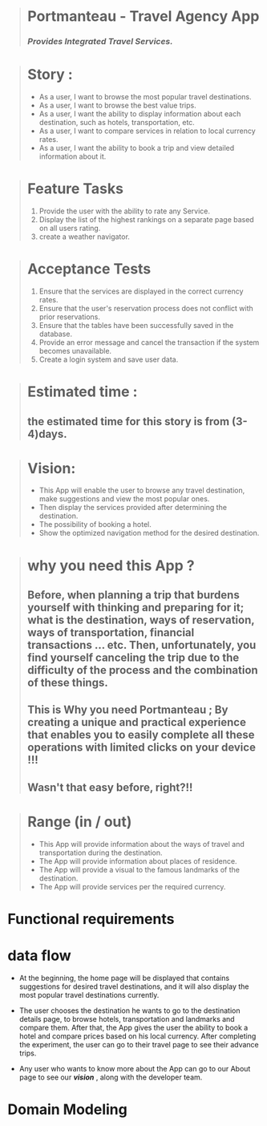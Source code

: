 > # Portmanteau -  Travel Agency App 
> ### ***Provides Integrated Travel Services.***

> # Story :
>
>* As a user, I want to browse the most popular travel destinations.
>* As a user, I want to browse the best value trips.
>* As a user, I want the ability to display information about each destination, such as hotels, transportation, etc.
>* As a user, I want to compare services in relation to local currency rates.
>* As a user, I want the ability to book a trip and view detailed information about it.

># Feature Tasks
>1. Provide the user with the ability to rate any Service. 
>2. Display the list of the highest rankings on a separate page based on all users rating. 
>3. create a weather navigator.


># Acceptance Tests 
> 1. Ensure that the services are displayed in the correct currency rates.
> 2. Ensure that the user's reservation process does not conflict with prior reservations.
> 3. Ensure that the tables have been successfully saved in the database.
> 4. Provide an error message and cancel the transaction if the system becomes unavailable.
> 5. Create a login system and save user data.

> # Estimated time :
> ## the estimated time for this story is from (3-4)days.
  
>  # Vision: 
>* This App will enable the user to browse any travel destination, make suggestions and view the most popular ones.
>* Then display the services provided after determining the destination.
>* The possibility of booking a hotel.
>* Show the optimized navigation method for the desired destination.

> # why you need  this App ?
>
> ## Before, when planning a trip that burdens yourself with thinking and preparing for it; what is the destination, ways of reservation, ways of transportation, financial transactions ... etc. Then, unfortunately, you find yourself canceling the trip due to the difficulty of the process and the combination of these things.
> ## This is Why you need Portmanteau ; By creating a unique and practical experience that enables you to easily complete all these operations with limited clicks on your device !!!
>  ## Wasn't that easy before, right?!!

> # Range (in / out)
> * This App will provide information about the ways of travel and transportation during the destination.
> * The App will provide information about places of residence.
> * The App will provide a visual  to the famous landmarks of the destination.
> * The App will provide services per  the required currency.


  
# Functional requirements

# data flow
  * At the beginning, the home page will be displayed that contains suggestions for desired travel destinations, and it will also display the most popular travel destinations currently.
* The user chooses the destination he wants to go to the destination details page, to browse hotels, transportation and landmarks and compare them.
After that, the App gives the user the ability to book a hotel and compare prices based on his local currency.
After completing the experiment, the user can go to their travel page to see their advance trips.

* Any user who wants to know more about the App can go to our About page to see our ***vision*** , along with the developer team. 

# Domain Modeling
#  ![]()